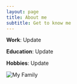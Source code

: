 ```yaml
---
layout: page
title: About me
subtitle: Get to know me
---
```


**Work**: Update

**Education**: Update

**Hobbies**: Update


![My Family](/img/fam.jpg)
